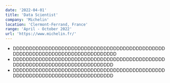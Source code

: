 ```yaml
---
date: '2022-04-01'
title: 'Data Scientist'
company: 'Michelin'
location: 'Clermont-Ferrand, France'
range: 'April - October 2022'
url: 'https://www.michelin.fr/'
---
```


- DDDDDDDDDDDDDDDDDDDDDDDDDDDDDDDDDDDDDDDDDDDDDDDDDDDDDDDDDDDDDDDDDDDDDDDDDDDDDDD
- DDDDDDDDDDDDDDDDDDDDDDDDDDDDDDDDDDDDDDDDDDDDDDDDDDDDDDDDDDDDDDDDDDDDDDDDDDDDDD
- DDDDDDDDDDDDDDDDDDDDDDDDDDDDDDDDDDDDDDDDDDDDDDDDDDDDDDDDDDDDDDDDDDDDDDDDDDDDDD
